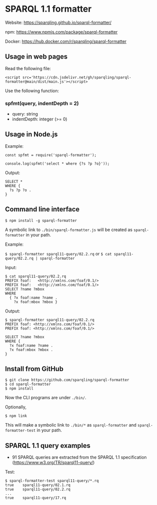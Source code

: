 # SPARQL 1.1 formatter

Website: https://sparqling.github.io/sparql-formatter/

npm: https://www.npmjs.com/package/sparql-formatter

Docker: https://hub.docker.com/r/sparqling/sparql-formatter

## Usage in web pages
Read the following file:
```
<script src='https://cdn.jsdelivr.net/gh/sparqling/sparql-formatter@main/dist/main.js'></script>
```
Use the following function:
### spfmt(query, indentDepth = 2)
* query: string
* indentDepth: integer (>= 0)

## Usage in Node.js

Example:
```
const spfmt = require('sparql-formatter');

console.log(spfmt('select * where {?s ?p ?o}'));
```

Output:
```
SELECT *
WHERE {
  ?s ?p ?o .
}
```

## Command line interface
```
$ npm install -g sparql-formatter
```
A symbolic link to `./bin/sparql-formatter.js` will be created as `sparql-formatter` in your path.

Example:

`$ sparql-formatter sparql11-query/02.2.rq` or
`$ cat sparql11-query/02.2.rq | sparql-formatter`

Input:
```
$ cat sparql11-query/02.2.rq
PREFIX foaf:   <http://xmlns.com/foaf/0.1/>
PREFIX foaf:   <http://xmlns.com/foaf/0.1/>
SELECT ?name ?mbox
WHERE
  { ?x foaf:name ?name .
    ?x foaf:mbox ?mbox }
```

Output:
```
$ sparql-formatter sparql11-query/02.2.rq
PREFIX foaf: <http://xmlns.com/foaf/0.1/>
PREFIX foaf: <http://xmlns.com/foaf/0.1/>

SELECT ?name ?mbox
WHERE {
  ?x foaf:name ?name .
  ?x foaf:mbox ?mbox .
}
```

## Install from GitHub

```
$ git clone https://github.com/sparqling/sparql-formatter
$ cd sparql-formatter
$ npm install
```
Now the CLI programs are under `./bin/`.

Optionally,
```
$ npm link
```
This will make a symbolic link to `./bin/*` as `sparql-formatter` and `sparql-formatter-test` in your path.

## SPARQL 1.1 query examples

* 91 SPARQL queries are extracted from the SPARQL 1.1 specification (https://www.w3.org/TR/sparql11-query/)

Test:
```
$ sparql-formatter-test sparql11-query/*.rq
true    sparql11-query/02.1.rq
true    sparql11-query/02.2.rq
...
true    sparql11-query/17.rq
```
